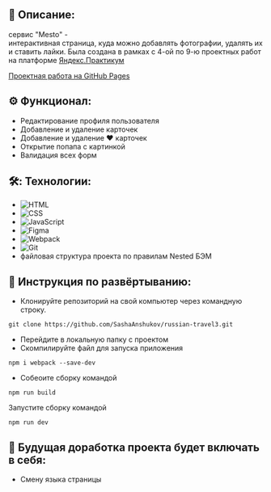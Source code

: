 ## 📖 Описание: 
сервис "Mesto" -<br />
  интерактивная страница, куда можно добавлять фотографии, удалять их и ставить лайки. Была cоздана в рамках с 4-ой по 9-ю проектных работ на платформе
  [Яндекс.Практикум](https://praktikum.yandex.ru/web/)

[Проектная работа на GitHub Pages](https://sashaanshukov.github.io/mesto/) 

## ⚙️ Функционал:

* Редактирование профиля пользователя
* Добавление и удаление карточек
* Добавление и удаление ❤️ карточек
* Открытие попапа с картинкой
* Валидация всех форм

## 🛠️: Технологии:

* ![HTML](https://img.shields.io/badge/-HTML-05122A?style=flat&logo=HTML5)&nbsp;
* ![CSS](https://img.shields.io/badge/-CSS-05122A?style=flat&logo=CSS3&logoColor=1572B6)&nbsp;
* ![JavaScript](https://img.shields.io/badge/-JavaScript-05122A?style=flat&logo=javascript)&nbsp;
* ![Figma](https://img.shields.io/badge/-Figma-05122A?style=flat&logo=figma)&nbsp;
* ![Webpack](https://img.shields.io/badge/-Webpack-05122A?style=flat&logo=webpack)&nbsp;
* ![Git](https://img.shields.io/badge/-Git-05122A?style=flat&logo=git)&nbsp;
* файловая структура проекта по правилам Nested БЭМ

## 🚀 Инструкция по развёртыванию:
* Клонируйте репозиторий на свой компьютер через командную строку.
```
git clone https://github.com/SashaAnshukov/russian-travel3.git
```
* Перейдите в локальную папку с проектом
* Скомпилируйте файл для запуска приложения
```
npm i webpack --save-dev
```
* Собеоите сборку командой
```
npm run build
```
Запустите сборку командой
```
npm run dev
```

## 🤖 Будущая доработка проекта будет включать в себя: 
* Смену языка страницы
